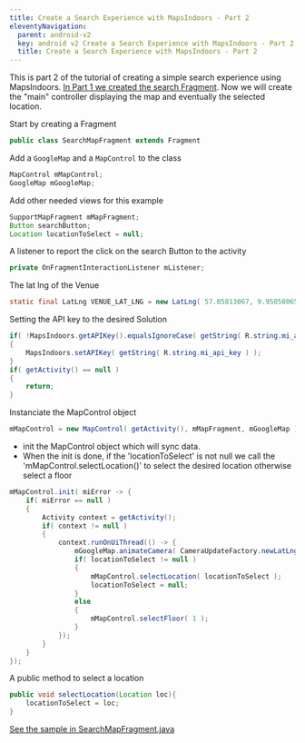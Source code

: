 ```yaml
---
title: Create a Search Experience with MapsIndoors - Part 2
eleventyNavigation:
  parent: android-v2
  key: android v2 Create a Search Experience with MapsIndoors - Part 2
  title: Create a Search Experience with MapsIndoors - Part 2
---
```


This is part 2 of the tutorial of creating a simple search experience using MapsIndoors. [In Part 1 we created the search Fragment](/android/v2/searchmapdemosearchfragment/). Now we will create the "main" controller displaying the map and eventually the selected location.

Start by creating a Fragment

```java
public class SearchMapFragment extends Fragment
```

Add a `GoogleMap` and a `MapControl` to the class

```java
MapControl mMapControl;
GoogleMap mGoogleMap;
```

Add other needed views for this example

```java
SupportMapFragment mMapFragment;
Button searchButton;
Location locationToSelect = null;
```

A listener to report the click on the search Button to the activity

```java
private OnFragmentInteractionListener mListener;
```

The lat lng of the Venue

```java
static final LatLng VENUE_LAT_LNG = new LatLng( 57.05813067, 9.95058065 );
```

Setting the API key to the desired Solution

```java
if( !MapsIndoors.getAPIKey().equalsIgnoreCase( getString( R.string.mi_api_key ) ) )
{
    MapsIndoors.setAPIKey( getString( R.string.mi_api_key ) );
}
if( getActivity() == null )
{
    return;
}
```

Instanciate the MapControl object

```java
mMapControl = new MapControl( getActivity(), mMapFragment, mGoogleMap );
```

* init the MapControl object which will sync data.
* When the init is done, if the 'locationToSelect' is not null we call the 'mMapControl.selectLocation()' to select the desired location otherwise select a floor

```java
mMapControl.init( miError -> {
    if( miError == null )
    {
        Activity context = getActivity();
        if( context != null )
        {
            context.runOnUiThread(() -> {
                mGoogleMap.animateCamera( CameraUpdateFactory.newLatLngZoom( VENUE_LAT_LNG, 20f ) );
                if( locationToSelect != null )
                {
                    mMapControl.selectLocation( locationToSelect );
                    locationToSelect = null;
                }
                else
                {
                    mMapControl.selectFloor( 1 );
                }
            });
        }
    }
});
```

A public method to select a location

```java
public void selectLocation(Location loc){
    locationToSelect = loc;
}
```

[See the sample in SearchMapFragment.java](https://github.com/MapsIndoors/MapsIndoorsAndroid-Demo-Samples/blob/master/app/src/main/java/com/mapsindoors/searchmapdemo/SearchMapFragment.java)
